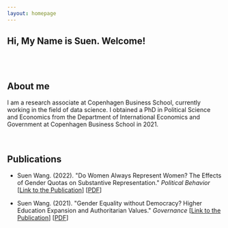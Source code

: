 ```yaml
---
layout: homepage
---
```



## Hi, My Name is Suen. Welcome!

<br>
<br>

## About me


I am a research associate at Copenhagen Business School, currently working in the field of data science. I obtained a PhD in Political Science and Economics from the Department of International Economics and Government at Copenhagen Business School in 2021. 

<br>

## Publications


- Suen Wang. (2022). "Do Women Always Represent Women? The Effects of Gender Quotas on Substantive Representation." *Political Behavior* [[Link to the Publication](https://rdcu.be/cRdkO)] [[PDF](https://www.dropbox.com/s/mjufb8v3npa0ad1/Do_Women_Always_Represent_Women.pdf?dl=0)] 


- Suen Wang. (2021). "Gender Equality without Democracy? Higher Education Expansion and Authoritarian Values." *Governance*
  [[Link to the Publication](https://onlinelibrary.wiley.com/doi/pdf/10.1111/gove.12580?casa_token=oPeGAg2p8_0AAAAA:22Bqf6x1GvHusJxC3HasW8aBX8m2cggJVgH5145BUd0RQI_-aMBpYd-Qa7UbTalob4V99MZTK4b6HYB1)] [[PDF](https://www.dropbox.com/s/ubw2z52todwn2k8/Gender_Equality_without_Democracy.pdf?dl=0)]

<br>

<br>

